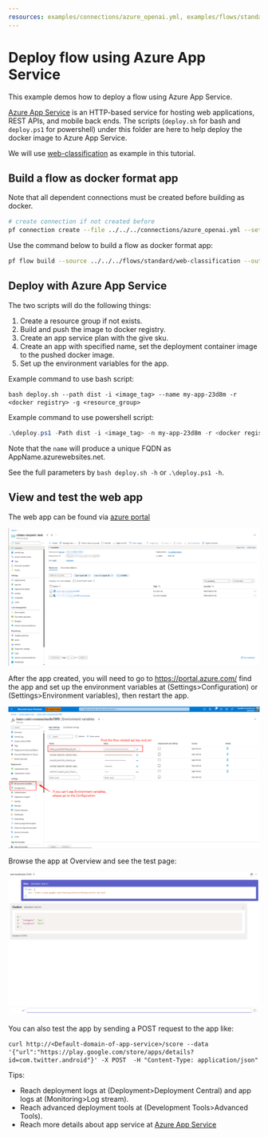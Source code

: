 ```yaml
---
resources: examples/connections/azure_openai.yml, examples/flows/standard/web-classification
---
```


# Deploy flow using Azure App Service

This example demos how to deploy a flow using Azure App Service.

[Azure App Service](https://learn.microsoft.com/azure/app-service/) is an HTTP-based service for hosting web applications, REST APIs, and mobile back ends.
The scripts (`deploy.sh` for bash and `deploy.ps1` for powershell) under this folder are here to help deploy the docker image to Azure App Service.

We will use [web-classification](../../../flows/standard/web-classification/README.md) as example in this tutorial.

## Build a flow as docker format app

Note that all dependent connections must be created before building as docker.
```bash
# create connection if not created before
pf connection create --file ../../../connections/azure_openai.yml --set api_key=<your_api_key> api_base=<your_api_base> --name open_ai_connection
```

Use the command below to build a flow as docker format app:

```bash
pf flow build --source ../../../flows/standard/web-classification --output dist --format docker
```


## Deploy with Azure App Service
The two scripts will do the following things:
1. Create a resource group if not exists.
2. Build and push the image to docker registry.
3. Create an app service plan with the give sku.
4. Create an app with specified name, set the deployment container image to the pushed docker image.
5. Set up the environment variables for the app.

Example command to use bash script:
```shell
bash deploy.sh --path dist -i <image_tag> --name my-app-23d8m -r <docker registry> -g <resource_group>
```

Example command to use powershell script:
```powershell
.\deploy.ps1 -Path dist -i <image_tag> -n my-app-23d8m -r <docker registry> -g <resource_group>
```
Note that the `name` will produce a unique FQDN as AppName.azurewebsites.net.

See the full parameters by `bash deploy.sh -h` or `.\deploy.ps1 -h`.

## View and test the web app
The web app can be found via [azure portal](https://portal.azure.com/)

![img](assets/azure_portal_img.png)

After the app created, you will need to go to https://portal.azure.com/ find the app and set up the environment variables
at (Settings>Configuration) or (Settings>Environment variables), then restart the app.

![img](assets/set_env_var.png)

Browse the app at Overview and see the test page:

![img](assets/test_page.png)

You can also test the app by sending a POST request to the app like:
```shell
curl http://<Default-domain-of-app-service>/score --data '{"url":"https://play.google.com/store/apps/details?id=com.twitter.android"}' -X POST  -H "Content-Type: application/json"
```


Tips:
- Reach deployment logs at (Deployment>Deployment Central) and app logs at (Monitoring>Log stream).
- Reach advanced deployment tools at (Development Tools>Advanced Tools).
- Reach more details about app service at [Azure App Service](https://learn.microsoft.com/azure/app-service/)
